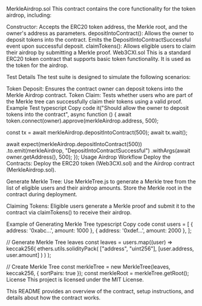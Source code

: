 MerkleAirdrop.sol
This contract contains the core functionality for the token airdrop, including:

Constructor:
Accepts the ERC20 token address, the Merkle root, and the owner's address as parameters.
depositIntoContract():
Allows the owner to deposit tokens into the contract.
Emits the DepositIntoContractSuccessful event upon successful deposit.
claimTokens():
Allows eligible users to claim their airdrop by submitting a Merkle proof.
Web3CXI.sol
This is a standard ERC20 token contract that supports basic token functionality. It is used as the token for the airdrop.

Test Details
The test suite is designed to simulate the following scenarios:

Token Deposit: Ensures the contract owner can deposit tokens into the Merkle Airdrop contract.
Token Claim: Tests whether users who are part of the Merkle tree can successfully claim their tokens using a valid proof.
Example Test
typescript
Copy code
it("Should allow the owner to deposit tokens into the contract", async function () {
  await token.connect(owner).approve(merkleAirdrop.address, 500);

  const tx = await merkleAirdrop.depositIntoContract(500);
  await tx.wait();

  await expect(merkleAirdrop.depositIntoContract(500))
    .to.emit(merkleAirdrop, "DepositIntoContractSuccessful")
    .withArgs(await owner.getAddress(), 500);
});
Usage
Airdrop Workflow
Deploy the Contracts: Deploy the ERC20 token (Web3CXI.sol) and the Airdrop contract (MerkleAirdrop.sol).

Generate Merkle Tree: Use MerkleTree.js to generate a Merkle tree from the list of eligible users and their airdrop amounts. Store the Merkle root in the contract during deployment.

Claiming Tokens: Eligible users generate a Merkle proof and submit it to the contract via claimTokens() to receive their airdrop.

Example of Generating Merkle Tree
typescript
Copy code
const users = [
  { address: '0xabc...', amount: 1000 },
  { address: '0xdef...', amount: 2000 },
];

// Generate Merkle Tree leaves
const leaves = users.map((user) =>
  keccak256(
    ethers.utils.solidityPack(
      ["address", "uint256"],
      [user.address, user.amount]
    )
  )
);

// Create Merkle Tree
const merkleTree = new MerkleTree(leaves, keccak256, { sortPairs: true });
const merkleRoot = merkleTree.getRoot();
License
This project is licensed under the MIT License.

This README provides an overview of the contract, setup instructions, and details about how the contract works.